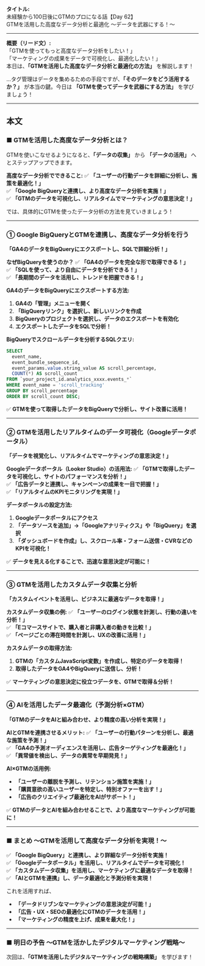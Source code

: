 **タイトル:**  
未経験から100日後にGTMのプロになる話【Day 62】  
GTMを活用した高度なデータ分析と最適化 〜データを武器にする！〜

---

**概要（リード文）:**  
「GTMを使ってもっと高度なデータ分析をしたい！」  
「マーケティングの成果をデータで可視化し、最適化したい！」  
本日は、**「GTMを活用した高度なデータ分析と最適化の方法」** を解説します！

…タグ管理はデータを集めるための手段ですが、**「そのデータをどう活用するか？」** が本当の鍵。今日は **「GTMを使ってデータを武器にする方法」** を学びましょう！

---

## **本文**

### ■ GTMを活用した高度なデータ分析とは？

GTMを使いこなせるようになると、**「データの収集」** から **「データの活用」** へとステップアップできます。

 **高度なデータ分析でできること:**
✅ **「ユーザーの行動データを詳細に分析し、施策を最適化！」**  
✅ **「Google BigQueryと連携し、より高度なデータ分析を実施！」**  
✅ **「GTMのデータを可視化し、リアルタイムでマーケティングの意思決定！」**  

では、具体的にGTMを使ったデータ分析の方法を見ていきましょう！

---

### **① Google BigQueryとGTMを連携し、高度なデータ分析を行う**

 **「GA4のデータをBigQueryにエクスポートし、SQLで詳細分析！」**

 **なぜBigQueryを使うのか？**
✅ **「GA4のデータを完全な形で取得できる！」**  
✅ **「SQLを使って、より自由にデータを分析できる！」**  
✅ **「長期間のデータを活用し、トレンドを把握できる！」**  

 **GA4のデータをBigQueryにエクスポートする方法:**
1. **GA4の「管理」メニューを開く**
2. **「BigQueryリンク」を選択し、新しいリンクを作成**
3. **BigQueryのプロジェクトを選択し、データのエクスポートを有効化**
4. **エクスポートしたデータをSQLで分析！**

 **BigQueryでスクロールデータを分析するSQLクエリ:**
```sql
SELECT
  event_name,
  event_bundle_sequence_id,
  event_params.value.string_value AS scroll_percentage,
  COUNT(*) AS scroll_count
FROM `your_project_id.analytics_xxxx.events_*`
WHERE event_name = 'scroll_tracking'
GROUP BY scroll_percentage
ORDER BY scroll_count DESC;
```
✅ **GTMを使って取得したデータをBigQueryで分析し、サイト改善に活用！**

---

### **② GTMを活用したリアルタイムのデータ可視化（Googleデータポータル）**

 **「データを視覚化し、リアルタイムでマーケティングの意思決定！」**

 **Googleデータポータル（Looker Studio）の活用法:**
✅ **「GTMで取得したデータを可視化し、サイトのパフォーマンスを分析！」**  
✅ **「広告データと連携し、キャンペーンの成果を一目で把握！」**  
✅ **「リアルタイムのKPIモニタリングを実現！」**  

 **データポータルの設定方法:**
1. **Googleデータポータルにアクセス**
2. **「データソースを追加」→「Googleアナリティクス」や「BigQuery」を選択**
3. **「ダッシュボードを作成」し、スクロール率・フォーム送信・CVRなどのKPIを可視化！**

✅ **データを見える化することで、迅速な意思決定が可能に！**

---

### **③ GTMを活用したカスタムデータ収集と分析**

 **「カスタムイベントを活用し、ビジネスに最適なデータを取得！」**

 **カスタムデータ収集の例:**
✅ **「ユーザーのログイン状態を計測し、行動の違いを分析！」**  
✅ **「Eコマースサイトで、購入者と非購入者の動きを比較！」**  
✅ **「ページごとの滞在時間を計測し、UXの改善に活用！」**  

 **カスタムデータの取得方法:**
1. **GTMの「カスタムJavaScript変数」を作成し、特定のデータを取得！**
2. **取得したデータをGA4やBigQueryに送信し、分析！**

✅ **マーケティングの意思決定に役立つデータを、GTMで取得＆分析！**

---

### **④ AIを活用したデータ最適化（予測分析×GTM）**

 **「GTMのデータをAIと組み合わせ、より精度の高い分析を実現！」**

 **AIとGTMを連携させるメリット:**
✅ **「ユーザーの行動パターンを分析し、最適な施策を予測！」**  
✅ **「GA4の予測オーディエンスを活用し、広告ターゲティングを最適化！」**  
✅ **「異常値を検出し、データの異常を早期発見！」**  

 **AI×GTMの活用例:**
- **「ユーザーの離脱を予測し、リテンション施策を実施！」**
- **「購買意欲の高いユーザーを特定し、特別オファーを出す！」**
- **「広告のクリエイティブ最適化をAIがサポート！」**

✅ **GTMのデータとAIを組み合わせることで、より高度なマーケティングが可能に！**

---

### **■ まとめ 〜GTMを活用して高度なデータ分析を実現！〜**

✅ **「Google BigQuery」と連携し、より詳細なデータ分析を実施！**  
✅ **「Googleデータポータル」を活用し、リアルタイムでデータを可視化！**  
✅ **「カスタムデータ収集」を活用し、マーケティングに最適なデータを取得！**  
✅ **「AIとGTMを連携」し、データ最適化と予測分析を実現！**  

これを活用すれば、
- **「データドリブンなマーケティングの意思決定が可能！」**
- **「広告・UX・SEOの最適化にGTMのデータを活用！」**
- **「マーケティングの精度を上げ、成果を最大化！」**

---

### **■ 明日の予告 〜GTMを活かしたデジタルマーケティング戦略〜**

次回は、**「GTMを活用したデジタルマーケティングの戦略構築」** を学びます！

